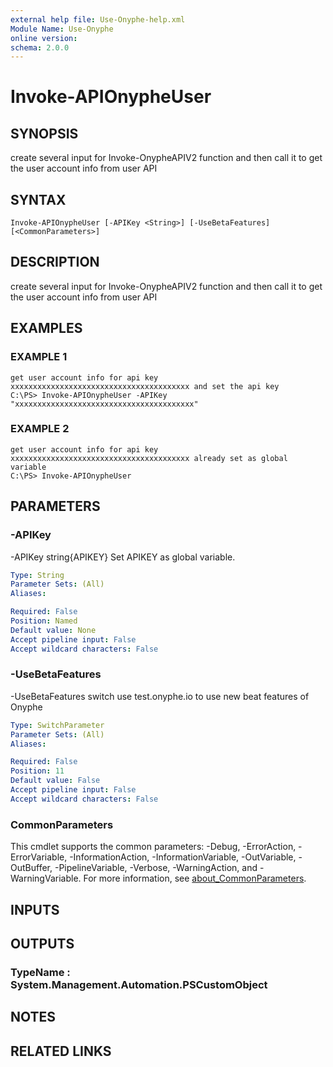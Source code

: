 ```yaml
---
external help file: Use-Onyphe-help.xml
Module Name: Use-Onyphe
online version:
schema: 2.0.0
---
```


# Invoke-APIOnypheUser

## SYNOPSIS
create several input for Invoke-OnypheAPIV2 function and then call it to get the user account info from user API

## SYNTAX

```
Invoke-APIOnypheUser [-APIKey <String>] [-UseBetaFeatures] [<CommonParameters>]
```

## DESCRIPTION
create several input for Invoke-OnypheAPIV2 function and then call it to get the user account info from user API

## EXAMPLES

### EXAMPLE 1
```
get user account info for api key xxxxxxxxxxxxxxxxxxxxxxxxxxxxxxxxxxxxxxxx and set the api key
C:\PS> Invoke-APIOnypheUser -APIKey "xxxxxxxxxxxxxxxxxxxxxxxxxxxxxxxxxxxxxxxx"
```

### EXAMPLE 2
```
get user account info for api key xxxxxxxxxxxxxxxxxxxxxxxxxxxxxxxxxxxxxxxx already set as global variable
C:\PS> Invoke-APIOnypheUser
```

## PARAMETERS

### -APIKey
-APIKey string{APIKEY}
Set APIKEY as global variable.

```yaml
Type: String
Parameter Sets: (All)
Aliases:

Required: False
Position: Named
Default value: None
Accept pipeline input: False
Accept wildcard characters: False
```

### -UseBetaFeatures
-UseBetaFeatures switch
use test.onyphe.io to use new beat features of Onyphe

```yaml
Type: SwitchParameter
Parameter Sets: (All)
Aliases:

Required: False
Position: 11
Default value: False
Accept pipeline input: False
Accept wildcard characters: False
```

### CommonParameters
This cmdlet supports the common parameters: -Debug, -ErrorAction, -ErrorVariable, -InformationAction, -InformationVariable, -OutVariable, -OutBuffer, -PipelineVariable, -Verbose, -WarningAction, and -WarningVariable. For more information, see [about_CommonParameters](http://go.microsoft.com/fwlink/?LinkID=113216).

## INPUTS

## OUTPUTS

### TypeName : System.Management.Automation.PSCustomObject
## NOTES

## RELATED LINKS
